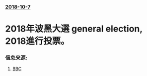 ### [2018-10-7](/news/2018/10/7/index.md)

##### 
# 2018年波黑大選 general election, 2018進行投票。 




### 信息来源:

1. [BBC](https://www.bbc.co.uk/news/world-europe-45774872)

